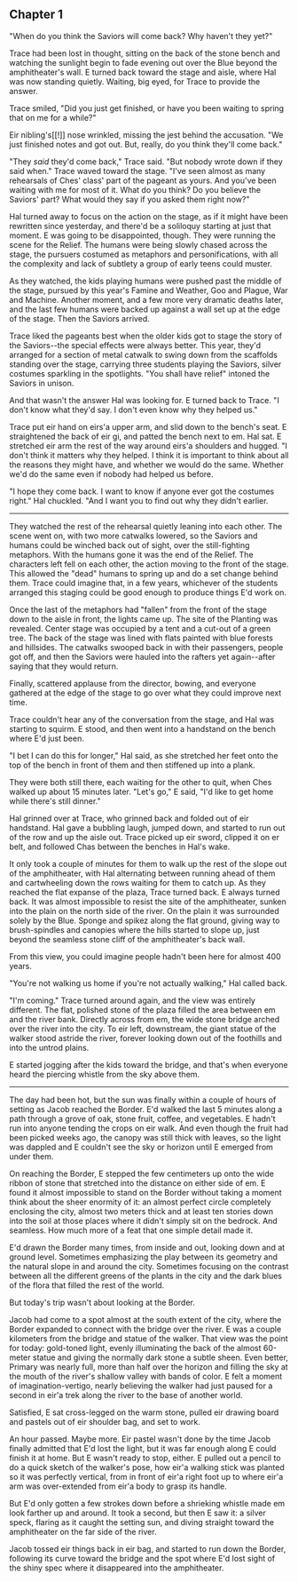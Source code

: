 ---
---


## Chapter 1

"When do you think the Saviors will come back?  Why haven't they yet?"

Trace had been lost in thought, sitting on the back of the stone bench
and watching the sunlight begin to fade evening out over the Blue
beyond the amphitheater's wall.  E turned back toward the stage and
aisle, where Hal was now standing quietly.  Waiting, big eyed, for
Trace to provide the answer.

Trace smiled, "Did you just get finished, or have you been waiting to
spring that on me for a while?"

Eir nibling's[[!]] nose wrinkled, missing the jest behind the accusation.
"We just finished notes and got out.  But, really, do you think
they'll come back."

"They _said_ they'd come back," Trace said.  "But nobody wrote down if
they said when."  Trace waved toward the stage.  "I've seen almost as
many rehearsals of Ches' class' part of the pageant as yours.  And
you've been waiting with me for most of it.  What do you think?  Do
you believe the Saviors' part?  What would they say if you asked
them right now?"

Hal turned away to focus on the action on the stage, as if it might
have been rewritten since yesterday, and there'd be a soliloquy
starting at just that moment.  E was going to be disappointed,
though.  They were running the scene for the Relief.  The humans were
being slowly chased across the stage, the pursuers costumed as
metaphors and personifications, with all the complexity and lack of
subtlety a group of early teens could muster.

As they watched, the kids playing humans were pushed past the middle of
the stage, pursued by this year's Famine and Weather, Goo and Plague,
War and Machine.  Another moment, and a few more very dramatic deaths
later, and the last few humans were backed up against a wall set up at
the edge of the stage.  Then the Saviors arrived.

Trace liked the pageants best when the older kids got to stage the
story of the Saviors--the special effects were always better.  This
year, they'd arranged for a section of metal catwalk to swing down
from the scaffolds standing over the stage, carrying three students
playing the Saviors, silver costumes sparkling in the spotlights.
"You shall have relief" intoned the Saviors in unison.

And that wasn't the answer Hal was looking for.  E turned back to
Trace.  "I don't know what they'd say.  I don't even know why they
helped us."

Trace put eir hand on eirs'a upper arm, and slid down to the bench's
seat.  E straightened the back of eir gi, and patted the bench next
to em.  Hal sat.  E stretched eir arm the rest of the way around
eirs'a shoulders and hugged.  "I don't think it matters why they
helped.  I think it is important to think about all the reasons they
might have, and whether we would do the same.  Whether we'd do the
same even if nobody had helped us before.

"I hope they come back.  I want to know if anyone ever got the
costumes right."  Hal chuckled.  "And I want you to find out why they
didn't earlier.

*****

They watched the rest of the rehearsal quietly leaning into each
other.  The scene went on, with two more catwalks lowered, so the
Saviors and humans could be winched back out of sight, over the
still-fighting metaphors.  With the humans gone it was the end of the
Relief.  The characters left fell on each other, the action moving to
the front of the stage.  This allowed the "dead" humans to spring up
and do a set change behind them.  Trace could imagine that, in a few
years, whichever of the students arranged this staging could be good
enough to produce things E'd work on.

Once the last of the metaphors had "fallen" from the front of the
stage down to the aisle in front, the lights came up.  The site of the
Planting was revealed.  Center stage was occupied by a tent and a
cut-out of a green tree.  The back of the stage was lined with flats
painted with blue forests and hillsides.  The catwalks swooped back in
with their passengers, people got off, and then the Saviors were
hauled into the rafters yet again--after saying that they would
return.

Finally, scattered applause from the director, bowing, and everyone
gathered at the edge of the stage to go over what they could improve
next time.

Trace couldn't hear any of the conversation from the stage, and Hal
was starting to squirm.  E stood, and then went into a handstand on
the bench where E'd just been.

"I bet I can do this for longer," Hal said, as she stretched her feet
onto the top of the bench in front of them and then stiffened up into
a plank.

They were both still there, each waiting for the other to quit, when
Ches walked up about 15 minutes later.  "Let's go," E said, "I'd like
to get home while there's still dinner."

Hal grinned over at Trace, who grinned back and folded out of eir
handstand.  Hal gave a bubbling laugh, jumped down, and started to run
out of the row and up the aisle out.  Trace picked up eir sword,
clipped it on er belt, and followed Chas between the benches in Hal's
wake.

It only took a couple of minutes for them to walk up the rest of the
slope out of the amphitheater, with Hal alternating between running
ahead of them and cartwheeling down the rows waiting for them to catch
up.  As they reached the flat expanse of the plaza, Trace turned
back.  E always turned back.  It was almost impossible to resist the
site of the amphitheater, sunken into the plain on the north side of
the river.  On the plain it was surrounded solely by the Blue.  Sponge
and spikez along the flat ground, giving way to brush-spindles and
canopies where the hills started to slope up, just beyond the seamless
stone cliff of the amphitheater's back wall.

From this view, you could imagine people hadn't been here for almost
400 years.

"You're not walking us home if you're not actually walking," Hal
called back.

"I'm coming."  Trace turned around again, and the view was entirely
different.  The flat, polished stone of the plaza filled the area
between em and the river bank.  Directly across from em, the wide
stone bridge arched over the river into the city.  To eir left,
downstream, the giant statue of the walker stood astride the river,
forever looking down out of the foothills and into the untrod plains.

E started jogging after the kids toward the bridge, and that's when
everyone heard the piercing whistle from the sky above them.

*****

The day had been hot, but the sun was finally within a couple of hours
of setting as Jacob reached the Border.  E'd walked the last 5 minutes
along a path through a grove of oak, stone fruit, coffee, and
vegetables.  E hadn't run into anyone tending the crops on eir walk.
And even though the fruit had been picked weeks ago, the canopy was
still thick with leaves, so the light was dappled and E couldn't see
the sky or horizon until E emerged from under them.

On reaching the Border, E stepped the few centimeters up onto the wide
ribbon of stone that stretched into the distance on either side of
em.  E found it almost impossible to stand on the Border without
taking a moment think about the sheer enormity of it:  an almost
perfect circle completely enclosing the city, almost two meters thick
and at least ten stories down into the soil at those places where it
didn't simply sit on the bedrock.  And seamless.  How much more of a
feat that one simple detail made it.

E'd drawn the Border many times, from inside and out, looking down and
at ground level.  Sometimes emphasizing the play between its geometry
and the natural slope in and around the city.  Sometimes focusing on
the contrast between all the different greens of the plants in the
city and the dark blues of the flora that filled the rest of the
world.

But today's trip wasn't about looking at the Border.

Jacob had come to a spot almost at the south extent of the city, where
the Border expanded to connect with the bridge over the river.  E was
a couple kilometers from the bridge and statue of the walker.  That
view was the point for today: gold-toned light, evenly illuminating
the back of the almost 60-meter statue and giving the normally dark
stone a subtle sheen.  Even better, Primary was nearly full, more than
half over the horizon and filling the sky at the mouth of the river's
shallow valley with bands of color.  E felt a moment of
imagination-vertigo, nearly believing the walker had just paused for a
second in eir'a trek along the river to the base of another world.

Satisfied, E sat cross-legged on the warm stone, pulled eir drawing
board and pastels out of eir shoulder bag, and set to work.

An hour passed.  Maybe more.  Eir pastel wasn't done by the time Jacob
finally admitted that E'd lost the light, but it was far enough along
E could finish it at home.  But E wasn't ready to stop, either.  E
pulled out a pencil to do a quick sketch of the walker's pose, how
eir'a walking stick was planted so it was perfectly vertical, from in
front of eir'a right foot up to where eir'a arm was over-extended from
eir'a body to grasp its handle.

But E'd only gotten a few strokes down before a shrieking whistle made
em look farther up and around.  It took a second, but then E saw it:
a silver speck, flaring as it caught the setting sun, and diving
straight toward the amphitheater on the far side of the river.

Jacob tossed eir things back in eir bag, and started to run down the
Border, following its curve toward the bridge and the spot where E'd
lost sight of the shiny spec where it disappeared into the
amphitheater.

